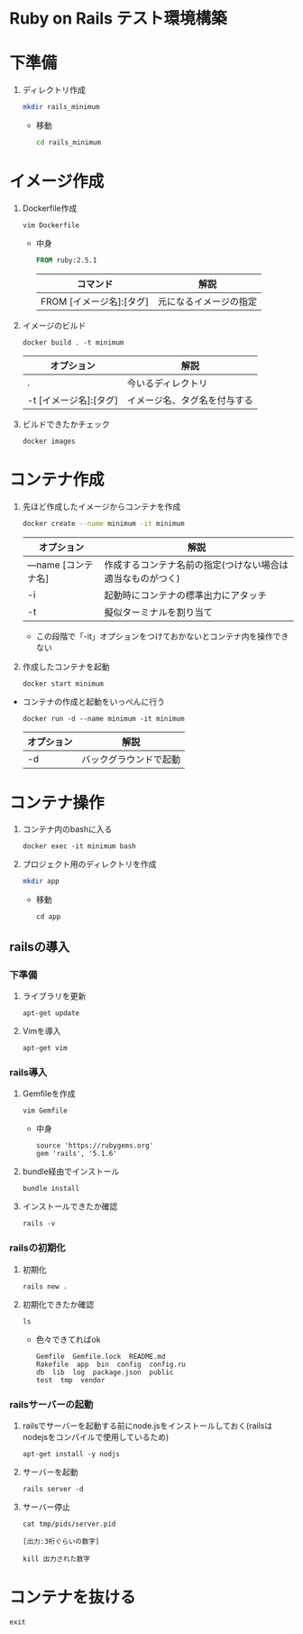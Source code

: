 # Ruby on Rails テスト環境構築

# 下準備

1. ディレクトリ作成

   ```bash
   mkdir rails_minimum
   ```

   - 移動

     ```bash
     cd rails_minimum
     ```

# イメージ作成

1. Dockerfile作成

   ```
   vim Dockerfile
   ```

   - 中身

     ```dockerfile
     FROM ruby:2.5.1
     ```

     | コマンド                 | 解説                   |
     | ------------------------ | ---------------------- |
     | FROM [イメージ名]:[タグ] | 元になるイメージの指定 |

3. イメージのビルド

   ```
   docker build . -t minimum
   ```

   | オプション             | 解説                         |
   | ---------------------- | ---------------------------- |
   | .                      | 今いるディレクトリ           |
   | -t [イメージ名]:[タグ] | イメージ名、タグ名を付与する |

4. ビルドできたかチェック

   ```
   docker images
   ```

   

# コンテナ作成

1. 先ほど作成したイメージからコンテナを作成

   ```bash
   docker create --name minimum -it minimum
   ```

   | オプション         | 解説                                                       |
   | ------------------ | ---------------------------------------------------------- |
   | —name [コンテナ名] | 作成するコンテナ名前の指定(つけない場合は適当なものがつく) |
   | -i                 | 起動時にコンテナの標準出力にアタッチ                       |
   | -t                 | 擬似ターミナルを割り当て                                   |

   - この段階で「-it」オプションをつけておかないとコンテナ内を操作できない

2. 作成したコンテナを起動

   ```
   docker start minimum
   ```

- コンテナの作成と起動をいっぺんに行う

  ```
  docker run -d --name minimum -it minimum
  ```

  | オプション | 解説                   |
  | ---------- | ---------------------- |
  | -d         | バックグラウンドで起動 |

  

# コンテナ操作

1. コンテナ内のbashに入る

   ```
   docker exec -it minimum bash
   ```

2. プロジェクト用のディレクトリを作成

   ```bash
   mkdir app
   ```

   - 移動

     ```
     cd app
     ```

## railsの導入

### 下準備

1. ライブラリを更新

   ```
   apt-get update
   ```

2. Vimを導入

   ```
   apt-get vim
   ```
   
   

### rails導入

1. Gemfileを作成

   ```
   vim Gemfile
   ```
   
   - 中身
   
     ```
     source 'https://rubygems.org'
     gem 'rails', '5.1.6'
     ```
2. bundle経由でインストール

   ```
   bundle install
   ```
   
3. インストールできたか確認

   ```
   rails -v
   ```
   
### railsの初期化

1. 初期化

   ```
   rails new .
   ```

2. 初期化できたか確認

     ```
     ls
     ```
     
     - 色々できてればok
     
       ```
       Gemfile  Gemfile.lock  README.md
       Rakefile  app  bin  config  config.ru
       db  lib  log  package.json  public 
       test  tmp  vendor
       ```
   
### railsサーバーの起動

1. railsでサーバーを起動する前にnode.jsをインストールしておく(railsはnodejsをコンパイルで使用しているため)

   ```
   apt-get install -y nodjs
   ```
   
2. サーバーを起動

   ```
   rails server -d
   ```

3. サーバー停止

   ```
   cat tmp/pids/server.pid
   
   [出力:3桁ぐらいの数字]
   
   kill 出力された数字
   ```
   

# コンテナを抜ける

```
exit
```
